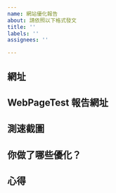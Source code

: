 ```yaml
---
name: 網站優化報告
about: 請依照以下格式發文
title: ''
labels: ''
assignees: ''

---
```


## 網址



## WebPageTest 報告網址



## 測速截圖



## 你做了哪些優化？



## 心得
